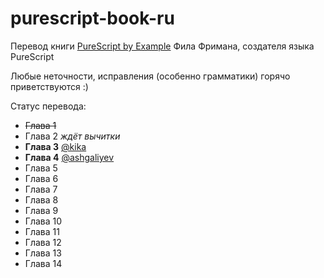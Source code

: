 # purescript-book-ru

Перевод книги [PureScript by Example](https://leanpub.com/purescript/read) Фила Фримана, создателя языка PureScript

Любые неточности, исправления (особенно грамматики) горячо приветствуются :)

Статус перевода:

- ~~Глава 1~~
- Глава 2 _ждёт вычитки_
- __Глава 3__ [@kika](https://github.com/kika)
- __Глава 4__  [@ashgaliyev](https://github.com/ashgaliyev)
- Глава 5
- Глава 6
- Глава 7
- Глава 8
- Глава 9
- Глава 10
- Глава 11
- Глава 12
- Глава 13
- Глава 14
